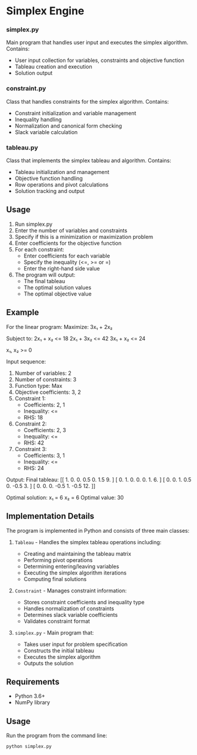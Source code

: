 # Simplex Engine 

### simplex.py
Main program that handles user input and executes the simplex algorithm. Contains:
- User input collection for variables, constraints and objective function
- Tableau creation and execution
- Solution output

### constraint.py 
Class that handles constraints for the simplex algorithm. Contains:
- Constraint initialization and variable management
- Inequality handling
- Normalization and canonical form checking
- Slack variable calculation
### tableau.py
Class that implements the simplex tableau and algorithm. Contains:
- Tableau initialization and management
- Objective function handling
- Row operations and pivot calculations
- Solution tracking and output

## Usage
1. Run simplex.py
2. Enter the number of variables and constraints
3. Specify if this is a minimization or maximization problem
4. Enter coefficients for the objective function
5. For each constraint:
   - Enter coefficients for each variable
   - Specify the inequality (<=, >= or =)
   - Enter the right-hand side value
6. The program will output:
   - The final tableau
   - The optimal solution values
   - The optimal objective value

## Example
For the linear program:
Maximize: 3x₁ + 2x₂

Subject to:
2x₁ + x₂ <= 18
2x₁ + 3x₂ <= 42
3x₁ + x₂ <= 24

x₁, x₂ >= 0

Input sequence:
1. Number of variables: 2
2. Number of constraints: 3
3. Function type: Max
4. Objective coefficients: 3, 2
5. Constraint 1:
   - Coefficients: 2, 1
   - Inequality: <=
   - RHS: 18
6. Constraint 2:
   - Coefficients: 2, 3
   - Inequality: <=
   - RHS: 42
7. Constraint 3:
   - Coefficients: 3, 1
   - Inequality: <=
   - RHS: 24

Output:
Final tableau:
[[ 1.    0.    0.    0.5   0.    1.5   9. ]
 [ 0.    1.    0.    0.    0.    1.    6. ]
 [ 0.    0.    1.    0.5   0.   -0.5   3. ]
 [ 0.    0.    0.   -0.5   1.   -0.5  12. ]]

Optimal solution:
x₁ = 6
x₂ = 6
Optimal value: 30

## Implementation Details

The program is implemented in Python and consists of three main classes:

1. `Tableau` - Handles the simplex tableau operations including:
   - Creating and maintaining the tableau matrix
   - Performing pivot operations
   - Determining entering/leaving variables
   - Executing the simplex algorithm iterations
   - Computing final solutions

2. `Constraint` - Manages constraint information:
   - Stores constraint coefficients and inequality type
   - Handles normalization of constraints
   - Determines slack variable coefficients
   - Validates constraint format

3. `simplex.py` - Main program that:
   - Takes user input for problem specification
   - Constructs the initial tableau
   - Executes the simplex algorithm
   - Outputs the solution

## Requirements

- Python 3.6+
- NumPy library

## Usage

Run the program from the command line:

```bash
python simplex.py
```



